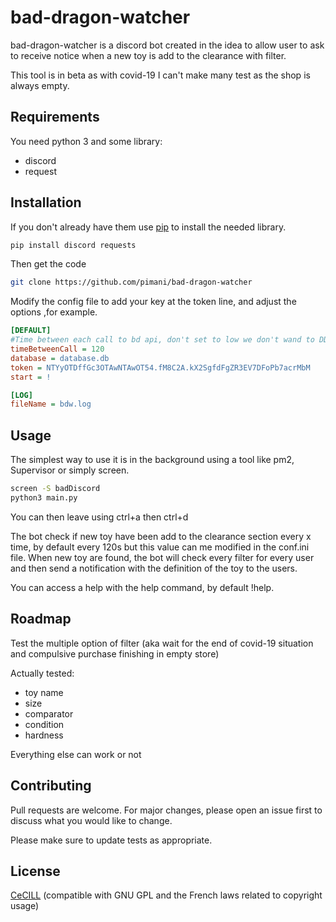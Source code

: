 # bad-dragon-watcher

bad-dragon-watcher  is a discord bot created in the idea to allow user to ask to receive
notice when a new toy is add to the clearance with filter.

This tool is in beta as with covid-19 I can't make many test as the shop is always empty.

## Requirements

You need python 3 and some library:

* discord
* request

## Installation

If you don't already have them use [pip](https://pip.pypa.io/en/stable/) to install the
needed library.

```bash
pip install discord requests
```

Then get the code

```bash
git clone https://github.com/pimani/bad-dragon-watcher
```

Modify the config file to add your key at the token line, and adjust the options
,for example.

```ini
[DEFAULT]
#Time between each call to bd api, don't set to low we don't wand to DDoS the api
timeBetweenCall = 120
database = database.db
token = NTYyOTDffGc3OTAwNTAwOT54.fM8C2A.kX2SgfdFgZR3EV7DFoPb7acrMbM
start = !

[LOG]
fileName = bdw.log
```


## Usage

The simplest way to use it is in the background using a tool like pm2, Supervisor or simply
screen.
```bash
screen -S badDiscord
python3 main.py
```
You can then leave using ctrl+a then ctrl+d

The bot check if new toy have been add to the clearance section every x time, by default every 120s
but this value can me modified in the conf.ini file.
When new toy are found, the bot will check every filter for every user and then send a notification
with the definition of the toy to the users.

You can access a help with the help command, by default !help.

## Roadmap

Test the multiple option of filter (aka wait for the end of covid-19 situation
and compulsive purchase finishing in empty store)

Actually tested:

* toy name
* size
* comparator
* condition
* hardness

Everything else can work or not

## Contributing
Pull requests are welcome. For major changes, please open an issue first to discuss what you would like to change.

Please make sure to update tests as appropriate.

## License
[CeCILL](http://cecill.info/licences/Licence_CeCILL_V2.1-en.html) 
(compatible with GNU GPL and the French laws related to copyright usage)